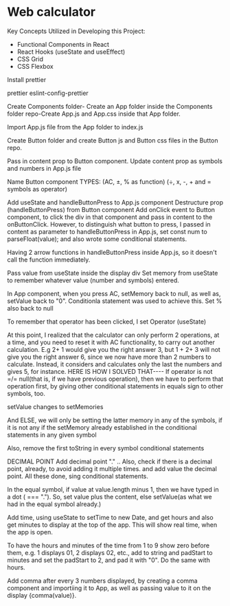 <h1>
<strong>Web calculator</strong>
</h1>

Key Concepts Utilized in Developing this Project:
- Functional Components in React
- React Hooks (useState and useEffect)
- CSS Grid
- CSS Flexbox

Install prettier

prettier eslint-config-prettier

Create Components folder- Create an App folder inside the Components folder repo-Create App.js and App.css inside that App folder.

Import App.js file from the App folder to index.js

Create Button folder and create Button js and Button css files in the Button repo.

Pass in content prop to Button component. Update content prop as symbols and numbers in App.js file

Name Button component TYPES: (AC, ±, % as function) (÷, x, -, + and = symbols as operator)

Add useState and handleButtonPress to App.js component
Destructure prop (handleButtonPress) from Button component
Add onClick event to Button component, to click the div in that component and pass in content to the onButtonClick. However, to distinguish what button to press, I passed in content as parameter to handleButtonPress in App.js, set const num to parseFloat(value); and also wrote some conditional statements.

Having 2 arrow functions in handleButtonPress inside App.js, so it doesn't call the function immediately.

Pass value from useState inside the display div
Set memory from useState to remember whatever value (number and symbols) entered.

In App component, when you press AC, setMemory back to null, as well as, setValue back to "0". Conditionla statement was used to achieve this.
Set % also back to null

To remember that operator has been clicked, I set Operator (useState)

At this point, I realized that the calculator can only perform 2 operations, at a time, and you need to reset it with AC functionality, to carry out another calculation. E.g 2+ 1 would give you the right answer 3, but 1 + 2+ 3 will not give you the right answer 6, since we now have more than 2 numbers to calculate. Instead, it considers and calculates only the last the numbers and gives 5, for instance.
  HERE IS HOW I SOLVED THAT----
If operator is not =/= null(that is, if we have previous operation), then we have to perform that operation first, by giving other conditional statements in equals sign to other symbols, too.

setValue changes to setMemories

And ELSE, we will only be setting the latter memory in any of the symbols, if it is not any if the setMemory already established in the conditional statements in any given symbol

Also, remove the first toString in every symbol conditional statements

DECIMAL POINT
Add decimal point "." .. Also, check if there is a decimal point, already, to avoid adding it multiple times. and add value the decimal point. All these done, sing conditional statements.

In the equal symbol, if value at value.length minus 1, then we have typed in a dot ( === "."). So, set value plus the content, else  setValue(as what we had in the equal symbol already.)


Add time, using useState to setTime to new Date, and get hours and also get minutes to display at the top of the app. This will show real time, when the app is open.

To have the hours and minutes of the time from 1 to 9 show zero before them, e.g. 1 displays 01, 2 displays 02, etc., add to string and padStart to minutes and set the padStart to 2, and pad it with "0". Do the same with hours.


Add comma after every 3 numbers displayed, by creating a comma component and importiing it to App, as well as passing value to it on the display {comma(value)}.